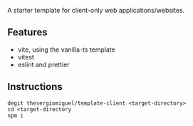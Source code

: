 A starter template for client-only web applications/websites.

## Features

- vite, using the vanilla-ts template
- vitest
- eslint and prettier

## Instructions

```
degit thesergiomiguel/template-client <target-directory>
cd <target-directory
npm i
```
